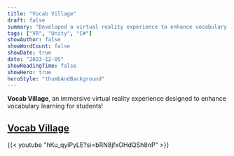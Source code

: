```yaml
---
title: "Vocab Village"
draft: false
summary: "Developed a virtual reality experience to enhance vocabulary learning for students."
tags: ["VR", "Unity", "C#"]
showAuthor: false
showWordCount: false
showDate: true
date: "2023-12-05"
showReadingTime: false
showHero: true
heroStyle: "thumbAndBackground"
---
```


**Vocab Village**, an immersive virtual reality experience designed to enhance vocabulary learning for students!

## [Vocab Village](http://eecs498p3.connormckinley.com/)

{{< youtube "hKu_qyiPyLE?si=bRN8jfxOHdQSh8nP" >}}